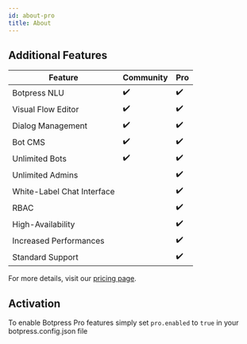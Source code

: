 ```yaml
---
id: about-pro
title: About
---
```


## Additional Features

| Feature                    | Community | Pro |
| -------------------------- | --------- | --- |
| Botpress NLU               | ✔️        | ✔️  |
| Visual Flow Editor         | ✔️        | ✔️  |
| Dialog Management          | ✔️        | ✔️  |
| Bot CMS                    | ✔️        | ✔️  |
| Unlimited Bots             | ✔️        | ✔️  |
| Unlimited Admins           |           | ✔️  |
| White-Label Chat Interface |           | ✔️  |
| RBAC                       |           | ✔️  |
| High-Availability          |           | ✔️  |
| Increased Performances     |           | ✔️  |
| Standard Support           |           | ✔️  |

For more details, visit our [pricing page](https://botpress.com/pricing/).

## Activation

To enable Botpress Pro features simply set `pro.enabled` to `true` in your botpress.config.json file
